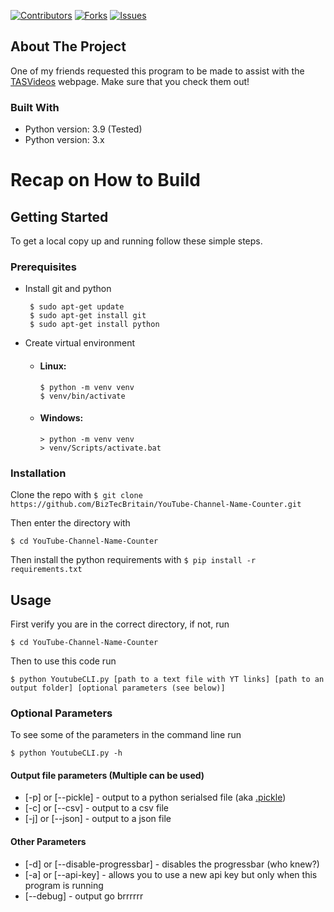 [![Contributors][contributors-shield]][contributors-url]
[![Forks][forks-shield]][forks-url]
[![Issues][issues-shield]][issues-url]


## About The Project

One of my friends requested this program to be made to assist with the [TASVideos](http://tasvideos.org/) webpage.
Make sure that you check them out!


### Built With

* Python version: 3.9 (Tested)
* Python version: 3.x


# Recap on How to Build

## Getting Started

To get a local copy up and running follow these simple steps.

### Prerequisites

* Install git and python
  ```
   $ sudo apt-get update
   $ sudo apt-get install git
   $ sudo apt-get install python
  ```

* Create virtual environment
  * #### Linux:
    ```
    $ python -m venv venv
    $ venv/bin/activate
    ```
  * #### Windows:
    ```
    > python -m venv venv
    > venv/Scripts/activate.bat
    ```

### Installation

Clone the repo with ```$ git clone https://github.com/BizTecBritain/YouTube-Channel-Name-Counter.git```

Then enter the directory with
```
$ cd YouTube-Channel-Name-Counter
```

Then install the python requirements with ```$ pip install -r requirements.txt```


## Usage

First verify you are in the correct directory, if not, run
```
$ cd YouTube-Channel-Name-Counter
```

Then to use this code run
```
$ python YoutubeCLI.py [path to a text file with YT links] [path to an output folder] [optional parameters (see below)]
```

### Optional Parameters
To see some of the parameters in the command line run
```
$ python YoutubeCLI.py -h
```

#### Output file parameters (Multiple can be used)
* [-p] or [--pickle] - output to a python serialsed file (aka [.pickle](https://docs.python.org/3/library/pickle.html))
* [-c] or [--csv]    - output to a csv file
* [-j] or [--json]   - output to a json file

#### Other Parameters
* [-d] or [--disable-progressbar] - disables the progressbar (who knew?)
* [-a] or [--api-key] - allows you to use a new api  key but only when this program is running
* [--debug] - output go brrrrrr


[contributors-shield]: https://img.shields.io/github/contributors/BizTecBritain/YouTube-Channel-Name-Counter.svg?style=for-the-badge
[contributors-url]: https://github.com/BizTecBritain/YouTube-Channel-Name-Counter/graphs/contributors
[forks-shield]: https://img.shields.io/github/forks/BizTecBritain/YouTube-Channel-Name-Counter.svg?style=for-the-badge
[forks-url]: https://github.com/BizTecBritain/YouTube-Channel-Name-Counter/network/members
[issues-shield]: https://img.shields.io/github/issues/BizTecBritain/YouTube-Channel-Name-Counter.svg?style=for-the-badge
[issues-url]: https://github.com/BizTecBritain/YouTube-Channel-Name-Counter/issues
